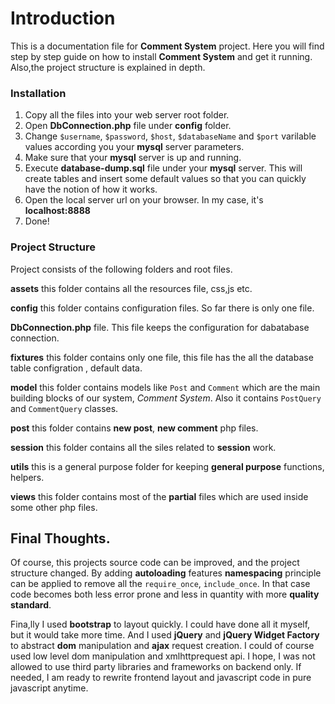 # Introduction
This is a documentation file for **Comment System** project. Here you will find step by step guide on how to install **Comment System** and get it running. Also,the project structure is explained in depth.



### Installation

1. Copy all the files into your web server root folder.
2. Open **DbConnection.php** file under **config** folder.
3. Change `$username`, `$password`, `$host`, `$databaseName` and `$port` varilable values according you your **mysql** server parameters.
4. Make sure that your **mysql** server is up and running.
5. Execute **database-dump.sql** file under your **mysql** server. This will create tables and insert some default values so that you can quickly have the notion of how it works.
6. Open the local server url on your browser. In my case, it's **localhost:8888**
7. Done!

### Project Structure
Project consists of the following folders and root files.

**assets** this folder contains all the resources file, css,js etc.

**config** this folder contains configuration files. So far there is only one file.

**DbConnection.php** file. This file keeps the configuration for dabatabase connection.

**fixtures** this folder contains only one file, this file has the all the database table configration , default data.

**model** this folder contains models like `Post` and `Comment` which are the main building blocks of our system, *Comment System*. Also it contains `PostQuery` and `CommentQuery` classes.

**post** this folder contains **new post**, **new comment** php files.

**session** this folder contains all the siles related to **session** work.

**utils** this is a general purpose folder for keeping **general purpose** functions, helpers.

**views** this folder contains most of the **partial** files which are used inside some other php files.


## Final Thoughts.

Of course, this projects source code can be improved, and the project structure changed. By adding **autoloading** features **namespacing** principle can be applied to remove all the `require_once`, `include_once`. In that case code becomes both less error prone and less in quantity with more **quality standard**.

Fina,lly I used **bootstrap** to layout quickly. I could have done all it myself, but it would take more time. And I used **jQuery** and **jQuery Widget Factory** to abstract **dom** manipulation and **ajax** request creation. I could of course used low level dom manipulation and xmlhttprequest api. I hope, I was not allowed to use third party libraries and frameworks on backend only. If needed, I am ready to rewrite frontend layout and javascript code in pure javascript anytime.